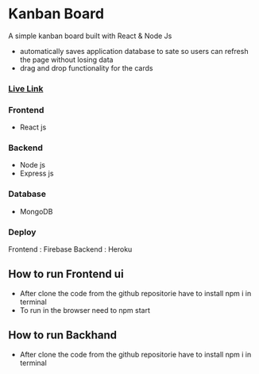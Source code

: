 # Kanban Board

A simple kanban board built with React & Node Js

- automatically saves application database to sate so users can refresh the page without losing data
- drag and drop functionality for the cards

### [Live Link](https://karbon-board-task.web.app/)


### Frontend

- React js


### Backend

- Node js
- Express js

### Database 

- MongoDB

### Deploy

Frontend : Firebase
Backend  : Heroku

## How to run Frontend ui

- After clone the code from the github repositorie have to install npm i in terminal
- To run in the browser need to npm start

## How to run Backhand 

- After clone the code from the github repositorie have to install npm i in terminal




